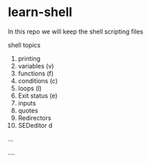 # learn-shell
In this repo we will keep the shell scripting  files

shell topics
1. printing
2. variables (v)
3. functions (f)
4. conditions (c)
5. loops (l)
6. Exit status (e)
7. inputs
8. quotes
9. Redirectors
10. SEDeditor
d

...

....
